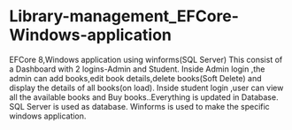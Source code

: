 # Library-management_EFCore-Windows-application
EFCore 8,Windows application using winforms(SQL Server)
This consist of a Dashboard with 2 logins-Admin and Student.
Inside Admin login ,the admin can add books,edit book details,delete books(Soft Delete) and display the details of all books(on load).
Inside student login ,user can view all the available books and Buy books..Everything is updated in Database.
SQL Server is used as database.
Winforms is used to make the specific windows application.
